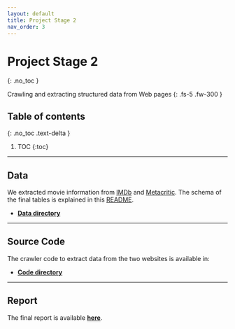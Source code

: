 ```yaml
---
layout: default
title: Project Stage 2
nav_order: 3
---
```


# Project Stage 2
{: .no_toc }

Crawling and extracting structured data from Web pages
{: .fs-5 .fw-300 }

## Table of contents
{: .no_toc .text-delta }

1. TOC
{:toc}

---

## Data

We extracted movie information from [IMDb](https://www.imdb.com/) and [Metacritic](https://www.metacritic.com/). The schema of the final tables is explained in this [README](https://github.com/chen-xanadu/cs839-website/blob/master/stage2/data/README.md).

- [**Data directory**](https://github.com/chen-xanadu/cs839-website/tree/master/stage2/data)

---

## Source Code

The crawler code to extract data from the two websites is available in:

- [**Code directory**](https://github.com/chen-xanadu/cs839-website/tree/master/stage2/src)

---

## Report

The final report is available [**here**](https://chen-xanadu.github.io/cs839-website/reports/stage2_report.pdf).
